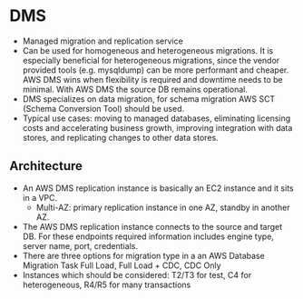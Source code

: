 # DMS

* Managed migration and replication service
* Can be used for homogeneous and heterogeneous migrations. It is especially beneficial for heterogeneous migrations, since the vendor provided tools (e.g. mysqldump) can be more performant and cheaper. AWS DMS wins when flexibility is required and downtime needs to be minimal. With AWS DMS the source DB remains operational.
* DMS specializes on data migration, for schema migration AWS SCT (Schema Conversion Tool) should be used.
* Typical use cases: moving to managed databases, eliminating licensing costs and accelerating business growth, improving integration with data stores, and replicating changes to other data stores.

## Architecture

* An AWS DMS replication instance is basically an EC2 instance and it sits in a VPC.
  * Multi-AZ: primary replication instance in one AZ, standby in another AZ. 
* The AWS DMS replication instance connects to the source and target DB. For these endpoints required information includes engine type, server name, port, credentials.
* There are three options for migration type in a an AWS Database Migration Task Full Load, Full Load + CDC, CDC Only
* Instances which should be considered: T2/T3 for test, C4 for heterogeneous, R4/R5 for many transactions
